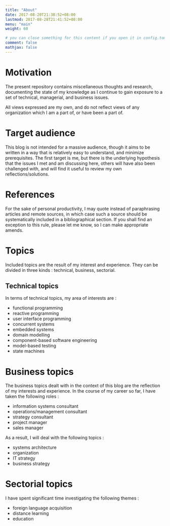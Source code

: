 ```yaml
---
title: "About"
date: 2017-08-20T21:38:52+08:00
lastmod: 2017-08-28T21:41:52+08:00
menu: "main"
weight: 60

# you can close something for this content if you open it in config.toml.
comment: false
mathjax: false
---
```


# Motivation
The present repository contains miscellaneous thoughts and research, documenting the state of my knowledge as I continue to gain exposure to a set of technical, managerial, and business issues.

All views expressed are my own, and do not reflect views of any organization which I am a part of, or have been a part of.

# Target audience
This blog is not intended for a massive audience, though it aims to be written in a way that is relatively easy to understand, and minimize prerequisites. The first target is me, but there is the underlying hypothesis that the issues I met and am discussing here, others will have also been challenged with, and will find it useful to review my own reflections/solutions.

# References
For the sake of personal productivity, I may quote instead of paraphrasing articles and remote sources, in which case such a source should be systematically included in a bibliographical section. If you shall find an exception to this rule, please let me know, so I can make appropriate amends.

# Topics
Included topics are the result of my interest and experience. They can be divided in three kinds : technical, business, sectorial.

## Technical topics
In terms of technical topics, my area of interests are :

- functional programming
- reactive programming
- user interface programming
- concurrent systems
- embedded systems
- domain modelling
- component-based software engineering
- model-based testing
- state machines

# Business topics
The business topics dealt with in the context of this blog are the reflection of my interests and experience. In the course of my career so far, I have taken the following roles :

- information systems consultant
- operations/management consultant
- strategy consultant
- project manager 
- sales manager

As a result, I will deal with the following topics :

- systems architecture
- organization
- IT strategy
- business strategy

# Sectorial topics
I have spent significant time investigating the following themes :

- foreign language acquisition
- distance learning
- education
